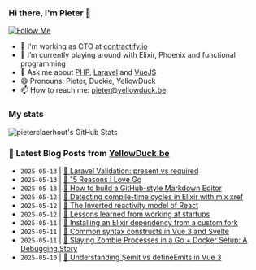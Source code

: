 ### Hi there, I'm Pieter 👋  
[![Follow Me](https://img.shields.io/github/followers/pieterclaerhout?label=Follow&style=social)](https://github.com/pieterclaerhout)

- 🏢 I'm working as CTO at [contractify.io](https://contractify.io)
- 🌱 I’m currently playing around with Elixir, Phoenix and functional programming
- 💬 Ask me about [PHP](https://php.net), [Laravel](http://laravel.com) and [VueJS](https://vuejs.org)
- 😄 Pronouns: Pieter, Duckie, YellowDuck
- 📫 How to reach me: pieter@yellowduck.be

### My stats

![pieterclaerhout's GitHub Stats](https://github-readme-stats.vercel.app/api?username=pieterclaerhout&show_icons=true&count_private=true&line_height=40)

### 📩 Latest Blog Posts from [YellowDuck.be](https://www.yellowduck.be/)
<!-- BLOG-POST-LIST:START -->
- `2025-05-13` | [🐥 Laravel Validation: present vs required](https://www.yellowduck.be/posts/laravel-validation-present-vs-required)  
- `2025-05-13` | [🔗 15 Reasons I Love Go](https://www.yellowduck.be/posts/15-reasons-i-love-go)  
- `2025-05-13` | [🔗 How to build a GitHub-style Markdown Editor](https://www.yellowduck.be/posts/how-to-build-a-github-style-markdown-editor)  
- `2025-05-12` | [🐥 Detecting compile-time cycles in Elixir with mix xref](https://www.yellowduck.be/posts/detecting-compile-time-cycles-in-elixir-with-mix-xref)  
- `2025-05-12` | [🔗 The Inverted reactivity model of React](https://www.yellowduck.be/posts/the-inverted-reactivity-model-of-react)  
- `2025-05-12` | [🔗 Lessons learned from working at startups](https://www.yellowduck.be/posts/lessons-learned-from-working-at-startups)  
- `2025-05-11` | [🐥 Installing an Elixir dependency from a custom fork](https://www.yellowduck.be/posts/installing-an-elixir-dependency-from-a-custom-fork)  
- `2025-05-11` | [🔗 Common syntax constructs in Vue 3 and Svelte](https://www.yellowduck.be/posts/common-syntax-constructs-in-vue-3-and-svelte)  
- `2025-05-11` | [🔗 Slaying Zombie Processes in a Go + Docker Setup: A Debugging Story](https://www.yellowduck.be/posts/a-debugging-story-r-golang)  
- `2025-05-10` | [🐥 Understanding $emit vs defineEmits in Vue 3](https://www.yellowduck.be/posts/understanding-emit-vs-defineemits-in-vue-3)  

<!-- BLOG-POST-LIST:END -->
